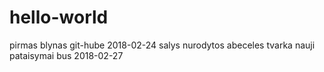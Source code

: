 # hello-world
pirmas blynas git-hube
2018-02-24 salys nurodytos abeceles tvarka
nauji pataisymai bus 2018-02-27
